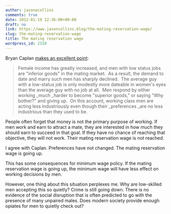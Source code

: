 ```yaml
---
author: jasonacollins
comments: true
date: 2012-01-19 12:36:00+00:00
draft: no
link: https://www.jasoncollins.blog/the-mating-reservation-wage/
slug: the-mating-reservation-wage
title: The mating reservation wage
wordpress_id: 2310
---
```


Bryan Caplan [makes an excellent point](http://econlog.econlib.org/archives/2012/01/great_stagnatio_1.html):


<blockquote>Female income has greatly increased, and men with low status jobs are "inferior goods" in the mating market.  As a result, the demand to date and marry such men has sharply declined.  The average guy with a low-status job is only modestly more dateable in women's eyes than the average guy with no job at all.  Men respond by either working _much _harder to become "superior goods," or saying "Why bother?" and giving up.  On this account, working class men are acting less industriously even though their _preferences _are no less industrious than they used to be.</blockquote>


People often forget that money is not the primary purpose of working. If men work and earn to attract a mate, they are interested in how much they should earn to succeed in that goal. If they have no chance of reaching that objective, they will not work. Their mating reservation wage is not reached.

I agree with Caplan. Preferences have not changed. The mating reservation wage is going up.

This has some consequences for minimum wage policy. If the mating reservation wage is going up, the minimum wage will have less effect on working decisions by men.

However, one thing about this situation perplexes me. Why are low-skilled men accepting this so quietly? Crime is still going down. There is no evidence of the social disruption that is often predicted to go with the presence of many unpaired males. Does modern society provide enough opiates for men to quietly check out?


